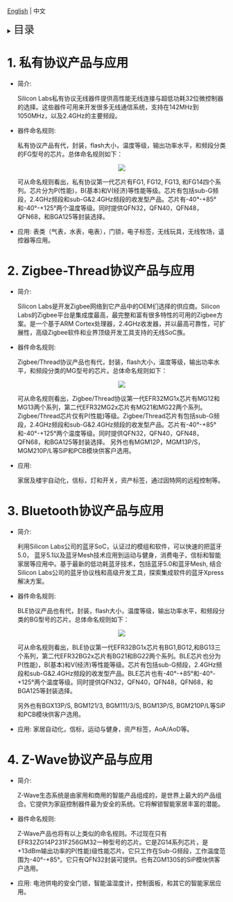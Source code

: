 [English](Wireless-Products-Protocols-and-Applications) | 中文

<details>
<summary><font size=5>目录</font> </summary>

- [1. 私有协议产品与应用](#1-私有协议产品与应用)
- [2. Zigbee-Thread协议产品与应用](#2-Zigbee-Thread协议产品与应用)
- [3. Bluetooth协议产品与应用](#3-Bluetooth协议产品与应用)
- [4. Z-Wave协议产品与应用](#4-Z-Wave协议产品与应用)

</details>

# 1. 私有协议产品与应用

- 简介: 

  Silicon Labs私有协议无线器件提供高性能无线连接与超低功耗32位微控制器的选择。这些器件可用来开发很多无线通信系统，支持在142MHz到1050MHz，以及2.4GHz的主要频段。
- 器件命名规则:

  私有协议产品有代，封装，flash大小，温度等级，输出功率水平，和频段分类的FG型号的芯片。总体命名规则如下：
  <div align="center">
  <img src="files/HW-Wireless-Products-Protocols-and-Applications/NameConvention-1.png">  
  </div>
  
  可从命名规则看出，私有协议第一代芯片有FG1, FG12, FG13, 和FG14四个系列。芯片分为P(性能)，B(基本)和V(经济)等性能等级。芯片有包括sub-G频段，2.4GHz频段和sub-G&2.4GHz频段的收发型产品。芯片有-40°-+85°和-40°-+125°两个温度等级。同时提供QFN32，QFN40，QFN48，QFN68，和BGA125等封装选择。 
- 应用:
  表类（气表，水表，电表），门锁，电子标签，无线玩具，无线牧场，遥控器等应用。

# 2. Zigbee-Thread协议产品与应用
- 简介: 

  Silicon Labs是开发Zigbee网络到它产品中的OEM们选择的供应商。Silicon Labs的Zigbee平台是集成度最高，最完整和富有很多特性的可用的Zigbee方案。是一个基于ARM Cortex处理器，2.4GHz收发器，并以最高可靠性，可扩展性，高级Zigbee软件和业界顶级开发工具支持的无线SoC族。
- 器件命名规则:

  Zigbee/Thread协议产品也有代，封装，flash大小，温度等级，输出功率水平，和频段分类的MG型号的芯片。总体命名规则如下：
  <div align="center">
  <img src="files/HW-Wireless-Products-Protocols-and-Applications/NameConvention-2.png">  
  </div>
  
  可从命名规则看出，Zigbee/Thread协议第一代EFR32MG1x芯片有MG12和MG13两个系列，第二代EFR32MG2x芯片有MG21和MG22两个系列。Zigbee/Thread芯片仅有P(性能)等级。Zigbee/Thread芯片有包括sub-G频段，2.4GHz频段和sub-G&2.4GHz频段的收发型产品。芯片有-40°-+85°和-40°-+125°两个温度等级。同时提供QFN32，QFN40，QFN48，QFN68，和BGA125等封装选择。
  另外也有MGM12P，MGM13P/S，MGM210P/L等SiP和PCB模块供客户选用。
- 应用:

  家居及楼宇自动化，信标，灯和开关，资产标签，通过因特网的远程控制等。

# 3. Bluetooth协议产品与应用
- 简介: 

  利用Silicon Labs公司的蓝牙SoC，认证过的模组和软件，可以快速的把蓝牙5.0， 蓝牙5.1以及蓝牙Mesh技术应用到运动与健身，消费电子，信标和智能家居等应用中。基于最新的低功耗蓝牙技术，包括蓝牙5.0和蓝牙Mesh, 结合Silicon Labs公司的蓝牙协议栈和高级开发工具，探索集成软件的蓝牙Xpress解决方案。
- 器件命名规则:

  BLE协议产品也有代，封装，flash大小，温度等级，输出功率水平，和频段分类的BG型号的芯片。总体命名规则如下：
  
  <div align="center">
  <img src="files/HW-Wireless-Products-Protocols-and-Applications/NameConvention-3.png">  
  </div>

  可从命名规则看出，BLE协议第一代EFR32BG1x芯片有BG1,BG12,和BG13三个系列，第二代EFR32BG2x芯片有BG21和BG22两个系列。BLE芯片也分为P(性能)，B(基本)和V(经济)等性能等级。芯片有包括sub-G频段，2.4GHz频段和sub-G&2.4GHz频段的收发型产品。BLE芯片也有-40°-+85°和-40°-+125°两个温度等级。同时提供QFN32，QFN40，QFN48，QFN68，和BGA125等封装选择。

  另外也有BGX13P/S, BGM121/3, BGM111/3/S, BGM13P/S, BGM210P/L等SiP和PCB模块供客户选用。

- 应用:
  家居自动化，信标，运动与健身，资产标签，AoA/AoD等。

# 4. Z-Wave协议产品与应用
- 简介: 

  Z-Wave生态系统是由家用和商用的智能产品组成的，是世界上最大的产品组合。它提供为家庭控制器件最为安全的系统。它将解锁智能家居丰富的潜能。

- 器件命名规则:

  Z-Wave产品也将有以上类似的命名规则。不过现在只有EFR32ZG14P231F256GM32一种型号的芯片。它是ZG14系列芯片，是+13dBm输出功率的P(性能)级性能芯片。它只工作在Sub-G频段，工作温度范围为-40°-+85°。它只有QFN32封装可提供。也有ZGM130S的SiP模块供客户选用。

- 应用:
  电池供电的安全门锁，智能温湿度计，控制面板，和其它的智能家居应用。